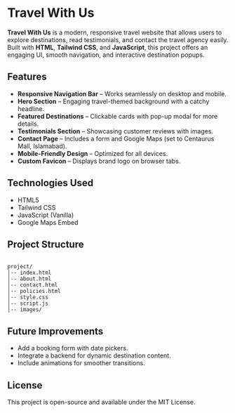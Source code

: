 
# Travel With Us

**Travel With Us** is a modern, responsive travel website that allows users to explore destinations, read testimonials, and contact the travel agency easily. Built with **HTML**, **Tailwind CSS**, and **JavaScript**, this project offers an engaging UI, smooth navigation, and interactive destination popups.

## Features
- **Responsive Navigation Bar** – Works seamlessly on desktop and mobile.
- **Hero Section** – Engaging travel-themed background with a catchy headline.
- **Featured Destinations** – Clickable cards with pop-up modal for more details.
- **Testimonials Section** – Showcasing customer reviews with images.
- **Contact Page** – Includes a form and Google Maps (set to Centaurus Mall, Islamabad).
- **Mobile-Friendly Design** – Optimized for all devices.
- **Custom Favicon** – Displays brand logo on browser tabs.

## Technologies Used
- HTML5
- Tailwind CSS
- JavaScript (Vanilla)
- Google Maps Embed

## Project Structure
```

project/
│-- index.html
│-- about.html
│-- contact.html
│-- policies.html
│-- style.css
│-- script.js
│-- images/

````

## Future Improvements

* Add a booking form with date pickers.
* Integrate a backend for dynamic destination content.
* Include animations for smoother transitions.

## License

This project is open-source and available under the MIT License.

